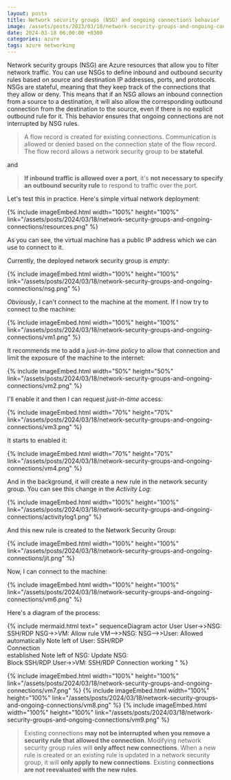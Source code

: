 ```yaml
---
layout: posts
title: Network security groups (NSG) and ongoing connections behavior
image: /assets/posts/2023/03/18/network-security-groups-and-ongoing-connections/nsg.png
date: 2024-03-18 06:00:00 +0300
categories: azure
tags: azure networking
---
```


Network security groups (NSG) are Azure resources that allow you to filter network traffic. 
You can use NSGs to define inbound and outbound security rules based on source and destination IP addresses, ports, and protocols. NSGs are stateful, meaning that they keep track of the connections that they allow or deny. This means that if an NSG allows an inbound connection from a source to a destination, it will also allow the corresponding outbound connection from the destination to the source, even if there is no explicit outbound rule for it. This behavior ensures that ongoing connections are not interrupted by NSG rules.

<!--
- NSG and ongoing connections behavior
  - https://learn.microsoft.com/en-us/azure/virtual-network/network-security-groups-overview
  - https://learn.microsoft.com/en-us/azure/firewall/long-running-sessions
-->

> A flow record is created for existing connections.
> Communication is allowed or denied based on the connection state of the flow record.
> The flow record allows a network security group to be **stateful**.

and 

> **If inbound traffic is allowed over a port**,
> it's **not necessary to specify an outbound security rule** to respond to traffic over the port.

Let's test this in practice. Here's simple virtual network deployment:

{% include imageEmbed.html width="100%" height="100%" link="/assets/posts/2024/03/18/network-security-groups-and-ongoing-connections/resources.png" %}

As you can see, the virtual machine has a public IP address which we can use to connect to it.

Currently, the deployed network security group is _empty_:

{% include imageEmbed.html width="100%" height="100%" link="/assets/posts/2024/03/18/network-security-groups-and-ongoing-connections/nsg.png" %}

_Obviously_, I can't connect to the machine at the moment.
If I now try to connect to the machine:

{% include imageEmbed.html width="100%" height="100%" link="/assets/posts/2024/03/18/network-security-groups-and-ongoing-connections/vm1.png" %}

It recommends me to add a _just-in-time policy_ to allow that connection and limit
the exposure of the machine to the internet:

{% include imageEmbed.html width="50%" height="50%" link="/assets/posts/2024/03/18/network-security-groups-and-ongoing-connections/vm2.png" %}

I'll enable it and then I can request _just-in-time_ access:

{% include imageEmbed.html width="70%" height="70%" link="/assets/posts/2024/03/18/network-security-groups-and-ongoing-connections/vm3.png" %}

It starts to enabled it:

{% include imageEmbed.html width="70%" height="70%" link="/assets/posts/2024/03/18/network-security-groups-and-ongoing-connections/vm4.png" %}

And in the background, it will create a new rule in the network security group.
You can see this change in the _Activity Log_:

{% include imageEmbed.html width="100%" height="100%" link="/assets/posts/2024/03/18/network-security-groups-and-ongoing-connections/activitylog1.png" %}

And this new rule is created to the Network Security Group:

{% include imageEmbed.html width="100%" height="100%" link="/assets/posts/2024/03/18/network-security-groups-and-ongoing-connections/jit.png" %}

Now, I can connect to the machine:

{% include imageEmbed.html width="100%" height="100%" link="/assets/posts/2024/03/18/network-security-groups-and-ongoing-connections/vm6.png" %}

Here's a diagram of the process:

{% include mermaid.html text="
sequenceDiagram
    actor User
    User->>NSG: SSH/RDP
    NSG->>VM: Allow rule
    VM-->>NSG: 
    NSG-->>User: Allowed<br/>automatically
    Note left of User: SSH/RDP<br/>Connection<br/>established
    Note left of NSG: Update NSG:<br/>Block SSH/RDP
    User->>VM: SSH/RDP Connection working
" %}


{% include imageEmbed.html width="100%" height="100%" link="/assets/posts/2024/03/18/network-security-groups-and-ongoing-connections/vm7.png" %}
{% include imageEmbed.html width="100%" height="100%" link="/assets/posts/2024/03/18/network-security-groups-and-ongoing-connections/vm8.png" %}
{% include imageEmbed.html width="100%" height="100%" link="/assets/posts/2024/03/18/network-security-groups-and-ongoing-connections/vm9.png" %}

> Existing connections **may not be interrupted when you remove a security rule that allowed the connection**.
> Modifying network security group rules will **only affect new connections**.
> When a new rule is created or an existing rule is updated in a network security group,
> it will **only apply to new connections**.
> Existing **connections are not reevaluated with the new rules**.
